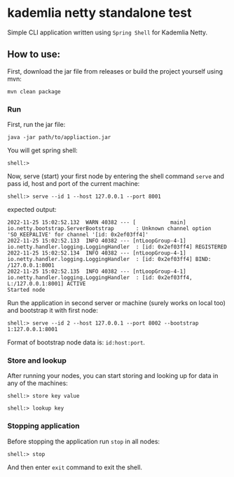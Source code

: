# kademlia netty standalone test

Simple CLI application written using `Spring Shell` for Kademlia Netty.


## How to use:

First, download the jar file from releases or build the project yourself using mvn:

```
mvn clean package
```

### Run

First, run the jar file:

```
java -jar path/to/appliaction.jar
```

You will get spring shell:

```
shell:>
```

Now, serve (start) your first node by entering the shell command `serve` and pass id, host and port of the current machine:

```
shell:> serve --id 1 --host 127.0.0.1 --port 8001
```

expected output:

```
2022-11-25 15:02:52.132  WARN 40382 --- [           main] io.netty.bootstrap.ServerBootstrap       : Unknown channel option 'SO_KEEPALIVE' for channel '[id: 0x2ef03ff4]'
2022-11-25 15:02:52.133  INFO 40382 --- [ntLoopGroup-4-1] io.netty.handler.logging.LoggingHandler  : [id: 0x2ef03ff4] REGISTERED
2022-11-25 15:02:52.134  INFO 40382 --- [ntLoopGroup-4-1] io.netty.handler.logging.LoggingHandler  : [id: 0x2ef03ff4] BIND: /127.0.0.1:8001
2022-11-25 15:02:52.135  INFO 40382 --- [ntLoopGroup-4-1] io.netty.handler.logging.LoggingHandler  : [id: 0x2ef03ff4, L:/127.0.0.1:8001] ACTIVE
Started node
```

Run the application in second server or machine (surely works on local too) and bootstrap it with first node:
```
shell:> serve --id 2 --host 127.0.0.1 --port 8002 --bootstrap 1:127.0.0.1:8001
```
Format of bootstrap node data is: `id:host:port`.

### Store and lookup

After running your nodes, you can start storing and looking up for data in any of the machines:

```
shell:> store key value
```

```
shell:> lookup key
```

### Stopping application

Before stopping the application run `stop` in all nodes:

```
shell:> stop
```

And then enter `exit` command to exit the shell.
